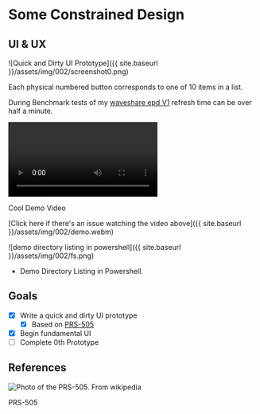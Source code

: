 # Some Constrained Design

## UI & UX

![Quick and Dirty UI Prototype]({{ site.baseurl }}/assets/img/002/screenshot0.png)

Each physical numbered button corresponds to one of 10 items in a list.

During Benchmark tests of my [waveshare epd V1](https://www.waveshare.com/wiki/7.5inch_e-Paper_HAT) refresh time can be over half a minute.

<!-- <iframe
  src="https://raw.githubusercontent.com/kobykotiv/tuxink/gh-pages/assets/img/002/demo.webm"
  style="width:100%; height:480px;"
></iframe> -->

<video autoplay>
  <source src="{{ site.baseurl }}/assets/img/002/demo.webm" type="video/webm">
  <source src="{{ site.baseurl }}/assets/img/002/demo.ogv" type="video/ogg">
</video>

Cool Demo Video

[Click here if there's an issue watching the video above]({{ site.baseurl }}/assets/img/002/demo.webm)

![demo directory listing in powershell]({{ site.baseurl }}/assets/img/002/fs.png)

- Demo Directory Listing in Powershell.

## Goals

- [x] Write a quick and dirty UI prototype
  - [x] Based on [PRS-505](#References)
- [x] Begin fundamental UI
- [ ] Complete 0th Prototype

<!--more-->

## References

![Photo of the PRS-505. From wikipedia](https://upload.wikimedia.org/wikipedia/commons/thumb/2/2c/PRS-505_IMG_0579.jpg/502px-PRS-505_IMG_0579.jpg)

PRS-505
